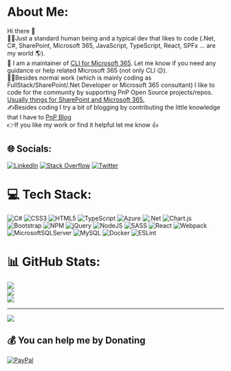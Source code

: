 # About Me:
Hi there 👋<br>🙋‍♂️Just a standard human being and a typical dev that likes to code (.Net, C#, SharePoint, Microsoft 365, JavaScript, TypeScript, React, SPFx ... are my world 🌎).<br>💪 I am a maintainer of [CLI for Microsoft 365](https://github.com/pnp/cli-microsoft365). Let me know if you need any guidance or help related Microsoft 365 (not only CLI 😉).<br>👨‍💻Besides normal work (which is mainly coding as FullStack/SharePoint/.Net Developer or Microsoft 365 consultant) I like to code for the community by supporting PnP Open Source projects/repos. [Usually things for SharePoint and Microsoft 365.](https://adoption.microsoft.com/en-us/sample-solution-gallery/Adam-it/)<br>✍️Besides coding I try a bit of blogging by contributing the little knowledge that I have to [PnP Blog](https://pnp.github.io/blog/)<br>👉If you like my work or find it helpful let me know 👍<br>


## 🌐 Socials:
[![LinkedIn](https://img.shields.io/badge/LinkedIn-%230077B5.svg?logo=linkedin&logoColor=white)](https://linkedin.com/in/adam-wójcik-9b7777a6) [![Stack Overflow](https://img.shields.io/badge/-Stackoverflow-FE7A16?logo=stack-overflow&logoColor=white)](https://stackoverflow.com/users/11672309) [![Twitter](https://img.shields.io/badge/Twitter-%231DA1F2.svg?logo=Twitter&logoColor=white)](https://twitter.com/Adam25858782) 

# 💻 Tech Stack:
![C#](https://img.shields.io/badge/c%23-%23239120.svg?style=for-the-badge&logo=c-sharp&logoColor=white) ![CSS3](https://img.shields.io/badge/css3-%231572B6.svg?style=for-the-badge&logo=css3&logoColor=white) ![HTML5](https://img.shields.io/badge/html5-%23E34F26.svg?style=for-the-badge&logo=html5&logoColor=white) ![TypeScript](https://img.shields.io/badge/typescript-%23007ACC.svg?style=for-the-badge&logo=typescript&logoColor=white) ![Azure](https://img.shields.io/badge/azure-%230072C6.svg?style=for-the-badge&logo=azure-devops&logoColor=white) ![.Net](https://img.shields.io/badge/.NET-5C2D91?style=for-the-badge&logo=.net&logoColor=white) ![Chart.js](https://img.shields.io/badge/chart.js-F5788D.svg?style=for-the-badge&logo=chart.js&logoColor=white) ![Bootstrap](https://img.shields.io/badge/bootstrap-%23563D7C.svg?style=for-the-badge&logo=bootstrap&logoColor=white) ![NPM](https://img.shields.io/badge/NPM-%23000000.svg?style=for-the-badge&logo=npm&logoColor=white) ![jQuery](https://img.shields.io/badge/jquery-%230769AD.svg?style=for-the-badge&logo=jquery&logoColor=white) ![NodeJS](https://img.shields.io/badge/node.js-6DA55F?style=for-the-badge&logo=node.js&logoColor=white) ![SASS](https://img.shields.io/badge/SASS-hotpink.svg?style=for-the-badge&logo=SASS&logoColor=white) ![React](https://img.shields.io/badge/react-%2320232a.svg?style=for-the-badge&logo=react&logoColor=%2361DAFB) ![Webpack](https://img.shields.io/badge/webpack-%238DD6F9.svg?style=for-the-badge&logo=webpack&logoColor=black) ![MicrosoftSQLServer](https://img.shields.io/badge/Microsoft%20SQL%20Sever-CC2927?style=for-the-badge&logo=microsoft%20sql%20server&logoColor=white) ![MySQL](https://img.shields.io/badge/mysql-%2300f.svg?style=for-the-badge&logo=mysql&logoColor=white) ![Docker](https://img.shields.io/badge/docker-%230db7ed.svg?style=for-the-badge&logo=docker&logoColor=white) ![ESLint](https://img.shields.io/badge/ESLint-4B3263?style=for-the-badge&logo=eslint&logoColor=white)
# 📊 GitHub Stats:
![](https://github-readme-stats.vercel.app/api?username=adam-it&theme=default&hide_border=false&include_all_commits=true&count_private=true)<br/>
![](https://github-readme-streak-stats.herokuapp.com/?user=adam-it&theme=default&hide_border=false)<br/>
![](https://github-readme-stats.vercel.app/api/top-langs/?username=adam-it&theme=default&hide_border=false&include_all_commits=true&count_private=true&layout=compact)

---
[![](https://visitcount.itsvg.in/api?id=adam-it&icon=0&color=0)](https://visitcount.itsvg.in)

  ## 💰 You can help me by Donating
  [![PayPal](https://img.shields.io/badge/PayPal-00457C?style=for-the-badge&logo=paypal&logoColor=white)](https://paypal.me/SponsorMyCoding) 

  <!-- Proudly created with GPRM ( https://gprm.itsvg.in ) -->
  
